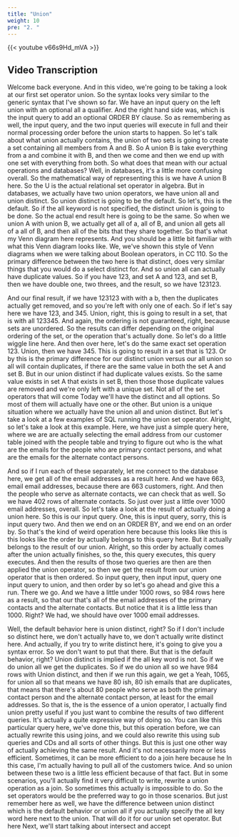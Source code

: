 ```yaml
---
title: "Union"
weight: 10
pre: "2. "
---
```


{{< youtube v66s9Hd_mVA >}}

## Video Transcription

Welcome back everyone. And in this video, we're going to be taking a look at our first set operator union. So the syntax looks very similar to the generic syntax that I've shown so far. We have an input query on the left union with an optional all a qualifier. And the right hand side was, which is the input query to add an optional ORDER BY clause. So as remembering as well, the input query, and the two input queries will execute in full and their normal processing order before the union starts to happen. So let's talk about what union actually contains, the union of two sets is going to create a set containing all members from A and B. So A union B is take everything from a and combine it with B, and then we come and then we end up with one set with everything from both. So what does that mean with our actual operations and databases? Well, in databases, it's a little more confusing overall. So the mathematical way of representing this is we have A union B here. So the U is the actual relational set operator in algebra. But in databases, we actually have two union operators, we have union all and union distinct. So union distinct is going to be the default. So let's, this is the default. So if the all keyword is not specified, the distinct union is going to be done. So the actual end result here is going to be the same. So when we union A with union B, we actually get all of a, all of B, and union all gets all of a all of B, and then all of the bits that they share together. So that's what my Venn diagram here represents. And you should be a little bit familiar with what this Venn diagram looks like. We, we've shown this style of Venn diagrams when we were talking about Boolean operators, in CC 110. So the primary difference between the two here is that distinct, does very similar things that you would do a select distinct for. And so union all can actually have duplicate values. So if you have 123, and set A and 123, and set B, then we have double one, two threes, and the result, so we have 123123. 

And our final result, if we have 123123 with with a b, then the duplicates actually get removed, and so you're left with only one of each. So if let's say here we have 123, and 345. Union, right, this is going to result in a set, that is with all 123345. And again, the ordering is not guaranteed, right, because sets are unordered. So the results can differ depending on the original ordering of the set, or the operation that's actually done. So let's do a little wiggle line here. And then over here, let's do the same exact set operation 123. Union, then we have 345. This is going to result in a set that is 123. Or by this is the primary difference for our distinct union versus our all union so all will contain duplicates, if there are the same value in both the set A and set B. But in our union distinct if had duplicate values exists. So the same value exists in set A that exists in set B, then those those duplicate values are removed and we're only left with a unique set. Not all of the set operators that will come Today we'll have the distinct and all options. So most of them will actually have one or the other. But union is a unique situation where we actually have the union all and union distinct. But let's take a look at a few examples of SQL running the union set operator. Alright, so let's take a look at this example. Here, we have just a simple query here, where we are are actually selecting the email address from our customer table joined with the people table and trying to figure out who is the what are the emails for the people who are primary contact persons, and what are the emails for the alternate contact persons. 

And so if I run each of these separately, let me connect to the database here, we get all of the email addresses as a result here. And we have 663, email email addresses, because there are 663 customers, right. And then the people who serve as alternate contacts, we can check that as well. So we have 402 rows of alternate contacts. So just over just a little over 1000 email addresses, overall. So let's take a look at the result of actually doing a union here. So this is our input query. One, this is input query, sorry, this is input query two. And then we end on an ORDER BY, and we end on an order by. So that's the kind of weird operation here because this looks like this is this looks like the order by actually belongs to this query here. But it actually belongs to the result of our union. Alright, so this order by actually comes after the union actually finishes, so the, this query executes, this query executes. And then the results of those two queries are then are then applied the union operator, so then we get the result from our union operator that is then ordered. So input query, then input input, query one input query to union, and then order by so let's go ahead and give this a run. There we go. And we have a little under 1000 rows, so 984 rows here as a result, so that our that's all of the email addresses of the primary contacts and the alternate contacts. But notice that it is a little less than 1000. Right? We had, we should have over 1000 email addresses. 

Well, the default behavior here is union distinct, right? So if I don't include so distinct here, we don't actually have to, we don't actually write distinct here. And actually, if you try to write distinct here, it's going to give you a syntax error. So we don't want to put that there. But that is the default behavior, right? Union distinct is implied if the all key word is not. So if we do union all we get the duplicates. So if we do union all so we have 984 rows with Union distinct, and then if we run this again, we get a Yeah, 1065, for union all so that means we have 80 ish, 80 ish emails that are duplicates, that means that there's about 80 people who serve as both the primary contact person and the alternate contact person, at least for the email addresses. So that is, the is the essence of a union operator, I actually find union pretty useful if you just want to combine the results of two different queries. It's actually a quite expressive way of doing so. You can like this particular query here, we've done this, but this operation before, we can actually rewrite this using joins, and we could also rewrite this using sub queries and CDs and all sorts of other things. But this is just one other way of actually achieving the same result. And it's not necessarily more or less efficient. Sometimes, it can be more efficient to do a join here because he In this case, I'm actually having to pull all of the customers twice. And so union between these two is a little less efficient because of that fact. But in some scenarios, you'll actually find it very difficult to write, rewrite a union operation as a join. So sometimes this actually is impossible to do. So the set operators would be the preferred way to go in those scenarios. But just remember here as well, we have the difference between union distinct which is the default behavior or union all if you actually specify the all key word here next to the union. That will do it for our union set operator. But here Next, we'll start talking about intersect and accept